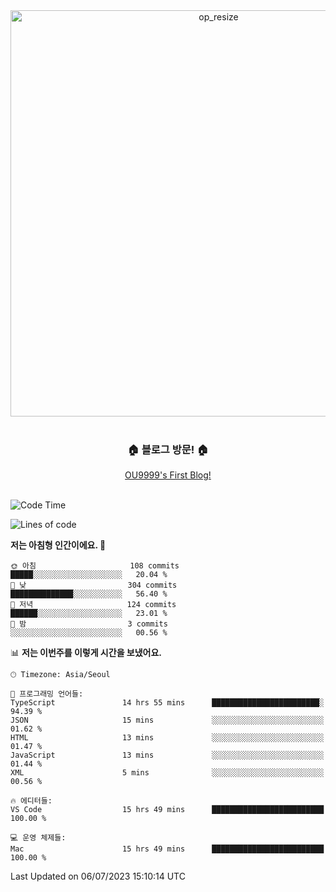 
<div align=center>
	<img width="650" alt="op_resize" src="https://user-images.githubusercontent.com/113419018/231088010-e65212ff-48c4-480d-bf25-7427638b6e93.png">
</div>
<br>
<div align=center>
	<h3>🏠 블로그 방문! 🏠</h3>
	<a href="https://ou9999-next-js-blog.vercel.app/">OU9999's First Blog!</a>
</div>

<br>

<!--START_SECTION:waka-->
![Code Time](http://img.shields.io/badge/Code%20Time-571%20hrs%2021%20mins-blue)

![Lines of code](https://img.shields.io/badge/%EC%A0%80%EB%8A%94%20%EC%97%AC%ED%83%9C%EA%B9%8C%EC%A7%80%20-1.8%20million%20%EC%A4%84%EC%9D%98%20%EC%BD%94%EB%93%9C%EB%A5%BC%20%EC%9E%91%EC%84%B1%ED%96%88%EC%96%B4%EC%9A%94.-blue)

**저는 아침형 인간이에요. 🐤** 

```text
🌞 아침                     108 commits         █████░░░░░░░░░░░░░░░░░░░░   20.04 % 
🌆 낮　                     304 commits         ██████████████░░░░░░░░░░░   56.40 % 
🌃 저녁                     124 commits         ██████░░░░░░░░░░░░░░░░░░░   23.01 % 
🌙 밤　                     3 commits           ░░░░░░░░░░░░░░░░░░░░░░░░░   00.56 % 
```


📊 **저는 이번주를 이렇게 시간을 보냈어요.** 

```text
🕑︎ Timezone: Asia/Seoul

💬 프로그래밍 언어들: 
TypeScript               14 hrs 55 mins      ████████████████████████░   94.39 % 
JSON                     15 mins             ░░░░░░░░░░░░░░░░░░░░░░░░░   01.62 % 
HTML                     13 mins             ░░░░░░░░░░░░░░░░░░░░░░░░░   01.47 % 
JavaScript               13 mins             ░░░░░░░░░░░░░░░░░░░░░░░░░   01.44 % 
XML                      5 mins              ░░░░░░░░░░░░░░░░░░░░░░░░░   00.56 % 

🔥 에디터들: 
VS Code                  15 hrs 49 mins      █████████████████████████   100.00 % 

💻 운영 체제들: 
Mac                      15 hrs 49 mins      █████████████████████████   100.00 % 
```


 Last Updated on 06/07/2023 15:10:14 UTC
<!--END_SECTION:waka-->
